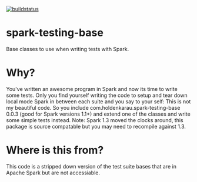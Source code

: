 [![buildstatus](https://travis-ci.org/holdenk/spark-testing-base.svg?branch=master)](https://travis-ci.org/holdenk/spark-testing-base)
# spark-testing-base
Base classes to use when writing tests with Spark.
# Why?
You've written an awesome program in Spark and now its time to write some tests. Only you find yourself
writing the code to setup and tear down local mode Spark in between each suite and you say to your self:
This is not my beautiful code.
So you include com.holdenkarau.spark-testing-base 0.0.3 (good for Spark versions 1.1+) and extend one
of the classes and write some simple tests instead.
Note: Spark 1.3 moved the clocks around, this package is source compatable but you may need to recompile
against 1.3.
# Where is this from?
This code is a stripped down version of the test suite bases that are in Apache Spark but are not accessiable.